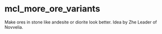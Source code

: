 # mcl_more_ore_variants
Make ores in stone like andesite or diorite look better. Idea by Zhe Leader of Novvelia.
